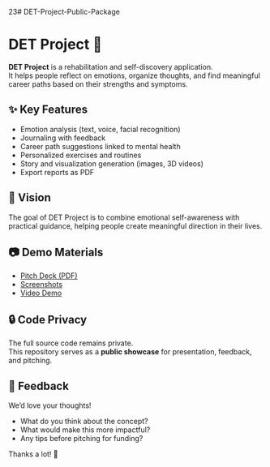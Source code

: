 23# DET-Project-Public-Package
# DET Project 🧭

**DET Project** is a rehabilitation and self-discovery application.  
It helps people reflect on emotions, organize thoughts, and find meaningful career paths based on their strengths and symptoms.  

## ✨ Key Features
- Emotion analysis (text, voice, facial recognition)  
- Journaling with feedback  
- Career path suggestions linked to mental health  
- Personalized exercises and routines  
- Story and visualization generation (images, 3D videos)  
- Export reports as PDF  

## 📖 Vision
The goal of DET Project is to combine emotional self-awareness with practical guidance, helping people create meaningful direction in their lives.  

## 📷 Demo Materials
- [Pitch Deck (PDF)](YOUR-LINK-HERE)  
- [Screenshots](./screenshots/)  
- [Video Demo](YOUR-LINK-HERE)  

## 🔒 Code Privacy
The full source code remains private.  
This repository serves as a **public showcase** for presentation, feedback, and pitching.  

## 💬 Feedback
We’d love your thoughts!  
- What do you think about the concept?  
- What would make this more impactful?  
- Any tips before pitching for funding?  


Thanks a lot! 🙌

